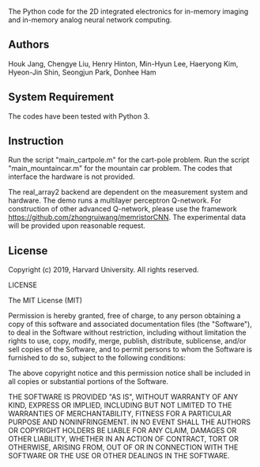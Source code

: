 The Python code for the 2D integrated electronics for in-memory imaging and in-memory analog neural network computing.

## Authors

Houk Jang, Chengye Liu, Henry Hinton, Min-Hyun Lee, Haeryong Kim, Hyeon-Jin Shin, Seongjun Park, Donhee Ham


## System Requirement

The codes have been tested with Python 3.

## Instruction

Run the script "main_cartpole.m" for the cart-pole problem.
Run the script "main_mountaincar.m" for the mountain car problem.
The codes that interface the hardware is not provided. 

The real_array2 backend are dependent on the measurement system and hardware. 
The demo runs a multilayer perceptron Q-network. For construction of other advanced Q-network, please use the framework https://github.com/zhongruiwang/memristorCNN.
The experimental data will be provided upon reasonable request.

## License

Copyright (c) 2019, Harvard University. All rights reserved.

LICENSE

The MIT License (MIT)

Permission is hereby granted, free of charge, to any person obtaining a copy of this software and associated documentation files (the "Software"), to deal in the Software without restriction, including without limitation the rights to use, copy, modify, merge, publish, distribute, sublicense, and/or sell copies of the Software, and to permit persons to whom the Software is furnished to do so, subject to the following conditions:

The above copyright notice and this permission notice shall be included in all copies or substantial portions of the Software.

THE SOFTWARE IS PROVIDED "AS IS", WITHOUT WARRANTY OF ANY KIND, EXPRESS OR IMPLIED, INCLUDING BUT NOT LIMITED TO THE WARRANTIES OF MERCHANTABILITY, FITNESS FOR A PARTICULAR PURPOSE AND NONINFRINGEMENT. IN NO EVENT SHALL THE AUTHORS OR COPYRIGHT HOLDERS BE LIABLE FOR ANY CLAIM, DAMAGES OR OTHER LIABILITY, WHETHER IN AN ACTION OF CONTRACT, TORT OR OTHERWISE, ARISING FROM, OUT OF OR IN CONNECTION WITH THE SOFTWARE OR THE USE OR OTHER DEALINGS IN THE SOFTWARE.


